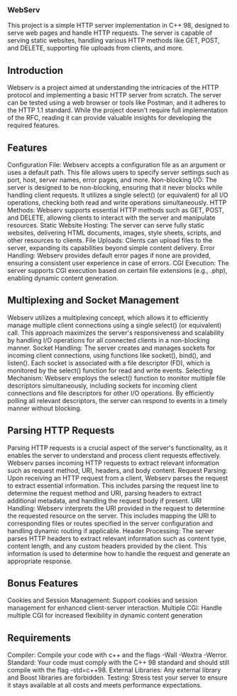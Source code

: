 ### WebServ

This project is a simple HTTP server implementation in C++ 98, designed to serve web pages and handle HTTP requests. The server is capable of serving static websites, handling various HTTP methods like GET, POST, and DELETE, supporting file uploads from clients, and more.

## Introduction

Webserv is a project aimed at understanding the intricacies of the HTTP protocol and implementing a basic HTTP server from scratch. The server can be tested using a web browser or tools like Postman, and it adheres to the HTTP 1.1 standard. While the project doesn't require full implementation of the RFC, reading it can provide valuable insights for developing the required features.

## Features

Configuration File: Webserv accepts a configuration file as an argument or uses a default path. This file allows users to specify server settings such as port, host, server names, error pages, and more.
Non-blocking I/O: The server is designed to be non-blocking, ensuring that it never blocks while handling client requests. It utilizes a single select() (or equivalent) for all I/O operations, checking both read and write operations simultaneously.
HTTP Methods: Webserv supports essential HTTP methods such as GET, POST, and DELETE, allowing clients to interact with the server and manipulate resources.
Static Website Hosting: The server can serve fully static websites, delivering HTML documents, images, style sheets, scripts, and other resources to clients.
File Uploads: Clients can upload files to the server, expanding its capabilities beyond simple content delivery.
Error Handling: Webserv provides default error pages if none are provided, ensuring a consistent user experience in case of errors.
CGI Execution: The server supports CGI execution based on certain file extensions (e.g., .php), enabling dynamic content generation.

## Multiplexing and Socket Management

Webserv utilizes a multiplexing concept, which allows it to efficiently manage multiple client connections using a single select() (or equivalent) call. This approach maximizes the server's responsiveness and scalability by handling I/O operations for all connected clients in a non-blocking manner.
Socket Handling: The server creates and manages sockets for incoming client connections, using functions like socket(), bind(), and listen(). Each socket is associated with a file descriptor (FD), which is monitored by the select() function for read and write events.
Selecting Mechanism: Webserv employs the select() function to monitor multiple file descriptors simultaneously, including sockets for incoming client connections and file descriptors for other I/O operations. By efficiently polling all relevant descriptors, the server can respond to events in a timely manner without blocking.

## Parsing HTTP Requests

Parsing HTTP requests is a crucial aspect of the server's functionality, as it enables the server to understand and process client requests effectively. Webserv parses incoming HTTP requests to extract relevant information such as request method, URI, headers, and body content.
Request Parsing: Upon receiving an HTTP request from a client, Webserv parses the request to extract essential information. This includes parsing the request line to determine the request method and URI, parsing headers to extract additional metadata, and handling the request body if present.
URI Handling: Webserv interprets the URI provided in the request to determine the requested resource on the server. This includes mapping the URI to corresponding files or routes specified in the server configuration and handling dynamic routing if applicable.
Header Processing: The server parses HTTP headers to extract relevant information such as content type, content length, and any custom headers provided by the client. This information is used to determine how to handle the request and generate an appropriate response.

## Bonus Features

Cookies and Session Management: Support cookies and session management for enhanced client-server interaction.
Multiple CGI: Handle multiple CGI for increased flexibility in dynamic content generation


## Requirements

Compiler: Compile your code with c++ and the flags -Wall -Wextra -Werror.
Standard: Your code must comply with the C++ 98 standard and should still compile with the flag -std=c++98.
External Libraries: Any external library and Boost libraries are forbidden.
Testing: Stress test your server to ensure it stays available at all costs and meets performance expectations.
